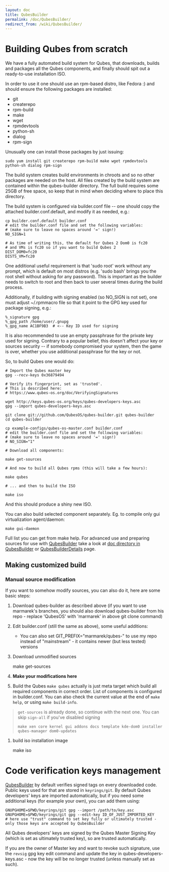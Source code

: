 ```yaml
---
layout: doc
title: QubesBuilder
permalink: /doc/QubesBuilder/
redirect_from: /wiki/QubesBuilder/
---
```


Building Qubes from scratch
===========================

We have a fully automated build system for Qubes, that downloads, builds and
packages all the Qubes components, and finally should spit out a ready-to-use
installation ISO.

In order to use it one should use an rpm-based distro, like Fedora :) and should ensure the following packages are installed:

-   git
-   createrepo
-   rpm-build
-   make
-   wget
-   rpmdevtools
-   python-sh
-   dialog
-   rpm-sign

Unusually one can install those packages by just issuing:

```
sudo yum install git createrepo rpm-build make wget rpmdevtools python-sh dialog rpm-sign
```

The build system creates build environments in chroots and so no other packages are needed on the host. All files created by the build system are contained within the qubes-builder directory. The full build requires some 25GB of free space, so keep that in mind when deciding where to place this directory.

The build system is configured via builder.conf file -- one should copy the attached builder.conf.default, and modify it as needed, e.g.:

```
cp builder.conf.default builder.conf 
# edit the builder.conf file and set the following variables: 
# (make sure to leave no spaces around '=' sign!) 
NO_SIGN=1

# As time of writing this, the default for Qubes 2 Dom0 is fc20
# and VMs is fc20 so if you want to build Qubes 2
DIST_DOM0=fc20
DISTS_VM=fc20
```

One additional useful requirement is that 'sudo root' work without any prompt, which is default on most distros (e.g. 'sudo bash' brings you the root shell without asking for any password). This is important as the builder needs to switch to root and then back to user several times during the build process.

Additionally, if building with signing enabled (so NO\_SIGN is not set), one must adjust \~/.rpmmacro file so that it point to the GPG key used for package signing, e.g.:

```
%_signature gpg
%_gpg_path /home/user/.gnupg
%_gpg_name AC1BF9B3  # <-- Key ID used for signing
```

It is also recommended to use an empty passphrase for the private key used for signing. Contrary to a popular belief, this doesn't affect your key or sources security -- if somebody compromised your system, then the game is over, whether you use additional passphrase for the key or not.

So, to build Qubes one would do:

```
# Import the Qubes master key 
gpg --recv-keys 0x36879494 

# Verify its fingerprint, set as 'trusted'. 
# This is described here: 
# https://www.qubes-os.org/doc/VerifyingSignatures

wget http://keys.qubes-os.org/keys/qubes-developers-keys.asc 
gpg --import qubes-developers-keys.asc 

git clone git://github.com/QubesOS/qubes-builder.git qubes-builder 
cd qubes-builder 

cp example-configs/qubes-os-master.conf builder.conf 
# edit the builder.conf file and set the following variables: 
# (make sure to leave no spaces around '=' sign!) 
# NO_SIGN="1"

# Download all components:

make get-sources

# And now to build all Qubes rpms (this will take a few hours): 

make qubes 

# ... and then to build the ISO 

make iso 
```

And this should produce a shiny new ISO.

You can also build selected component separately. Eg. to compile only gui virtualization agent/daemon:

    make gui-daemon

Full list you can get from make help. For advanced use and preparing sources
for use with [QubesBuilder](/doc/QubesBuilder/) take a look at [doc directory
in QubesBuilder](https://github.com/marmarek/qubes-builder/tree/master/doc) or 
[QubesBuilderDetails](/doc/QubesBuilderDetails/) page.

Making customized build
-----------------------

### Manual source modification

If you want to somehow modify sources, you can also do it, here are some basic steps:

1.  Download qubes-builder as described above (if you want to use marmarek's branches, you should also download qubes-builder from his repo - replace 'QubesOS' with 'marmarek' in above git clone command)
2.  Edit builder.conf (still the same as above), some useful additions:
    -   You can also set GIT\_PREFIX="marmarek/qubes-" to use my repo instead of "mainstream" - it contains newer (but less tested) versions

1.  Download unmodified sources

    make get-sources

1.  **Make your modifications here**

1.  Build the Qubes
     `make qubes` actually is just meta target which build all required
     components in correct order. List of components is configured in
     builder.conf. You can also check the current value at the end of `make
     help`, or using `make build-info`. 

> `get-sources` is already done, so continue with the next one. You can skip `sign-all` if you've disabled signing
>
> ```
> make xen core kernel gui addons docs template kde-dom0 installer qubes-manager dom0-updates
> ```

1.  build iso installation image

    make iso

Code verification keys management
=================================

[QubesBuilder](/doc/QubesBuilder/) by default verifies signed tags on every downloaded code. Public keys used for that are stored in `keyrings/git`. By default Qubes developers' keys are imported automatically, but if you need some additional keys (for example your own), you can add them using:

```
GNUPGHOME=$PWD/keyrings/git gpg --import /path/to/key.asc
GNUPGHOME=$PWD/keyrings/git gpg --edit-key ID_OF_JUST_IMPORTED_KEY
# here use "trust" command to set key fully or ultimately trusted - only those keys are accepted by QubesBuilder
```

All Qubes developers' keys are signed by the Qubes Master Signing Key (which is set as ultimately trusted key), so are trusted automatically.

If you are the owner of Master key and want to revoke such signature, use the `revsig` gpg key edit command and update the key in qubes-developers-keys.asc - now the key will be no longer trusted (unless manually set as such).
